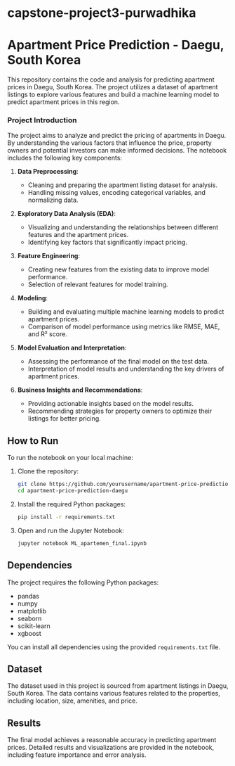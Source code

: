 # capstone-project3-purwadhika

# Apartment Price Prediction - Daegu, South Korea

This repository contains the code and analysis for predicting apartment prices in Daegu, South Korea. The project utilizes a dataset of apartment listings to explore various features and build a machine learning model to predict apartment prices in this region.

### Project Introduction

The project aims to analyze and predict the pricing of apartments in Daegu. By understanding the various factors that influence the price, property owners and potential investors can make informed decisions. The notebook includes the following key components:

1. **Data Preprocessing**:
    - Cleaning and preparing the apartment listing dataset for analysis.
    - Handling missing values, encoding categorical variables, and normalizing data.

2. **Exploratory Data Analysis (EDA)**:
    - Visualizing and understanding the relationships between different features and the apartment prices.
    - Identifying key factors that significantly impact pricing.

3. **Feature Engineering**:
    - Creating new features from the existing data to improve model performance.
    - Selection of relevant features for model training.

4. **Modeling**:
    - Building and evaluating multiple machine learning models to predict apartment prices.
    - Comparison of model performance using metrics like RMSE, MAE, and R² score.

5. **Model Evaluation and Interpretation**:
    - Assessing the performance of the final model on the test data.
    - Interpretation of model results and understanding the key drivers of apartment prices.

6. **Business Insights and Recommendations**:
    - Providing actionable insights based on the model results.
    - Recommending strategies for property owners to optimize their listings for better pricing.

## How to Run

To run the notebook on your local machine:

1. Clone the repository:
    ```bash
    git clone https://github.com/yourusername/apartment-price-prediction-daegu.git
    cd apartment-price-prediction-daegu
    ```

2. Install the required Python packages:
    ```bash
    pip install -r requirements.txt
    ```

3. Open and run the Jupyter Notebook:
    ```bash
    jupyter notebook ML_apartemen_final.ipynb
    ```

## Dependencies

The project requires the following Python packages:

- pandas
- numpy
- matplotlib
- seaborn
- scikit-learn
- xgboost

You can install all dependencies using the provided `requirements.txt` file.

## Dataset

The dataset used in this project is sourced from apartment listings in Daegu, South Korea. The data contains various features related to the properties, including location, size, amenities, and price.

## Results

The final model achieves a reasonable accuracy in predicting apartment prices. Detailed results and visualizations are provided in the notebook, including feature importance and error analysis.
